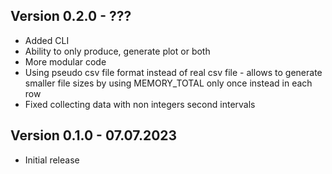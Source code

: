 ## Version 0.2.0 - ???
- Added CLI
- Ability to only produce, generate plot or both
- More modular code
- Using pseudo csv file format instead of real csv file - allows to generate smaller file sizes by using MEMORY_TOTAL only once instead in each row
- Fixed collecting data with non integers second intervals 

## Version 0.1.0 - 07.07.2023
- Initial release